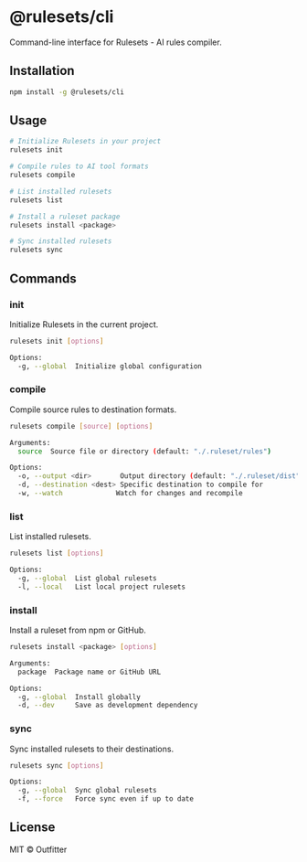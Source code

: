 # @rulesets/cli

Command-line interface for Rulesets - AI rules compiler.

## Installation

```bash
npm install -g @rulesets/cli
```

## Usage

```bash
# Initialize Rulesets in your project
rulesets init

# Compile rules to AI tool formats
rulesets compile

# List installed rulesets
rulesets list

# Install a ruleset package
rulesets install <package>

# Sync installed rulesets
rulesets sync
```

## Commands

### init

Initialize Rulesets in the current project.

```bash
rulesets init [options]

Options:
  -g, --global  Initialize global configuration
```

### compile

Compile source rules to destination formats.

```bash
rulesets compile [source] [options]

Arguments:
  source  Source file or directory (default: "./.ruleset/rules")

Options:
  -o, --output <dir>       Output directory (default: "./.ruleset/dist")
  -d, --destination <dest> Specific destination to compile for
  -w, --watch             Watch for changes and recompile
```

### list

List installed rulesets.

```bash
rulesets list [options]

Options:
  -g, --global  List global rulesets
  -l, --local   List local project rulesets
```

### install

Install a ruleset from npm or GitHub.

```bash
rulesets install <package> [options]

Arguments:
  package  Package name or GitHub URL

Options:
  -g, --global  Install globally
  -d, --dev     Save as development dependency
```

### sync

Sync installed rulesets to their destinations.

```bash
rulesets sync [options]

Options:
  -g, --global  Sync global rulesets
  -f, --force   Force sync even if up to date
```

## License

MIT © Outfitter
